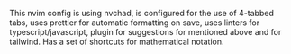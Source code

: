 This nvim config is using nvchad, is configured for the use of 4-tabbed tabs, uses prettier for automatic formatting on save, uses linters for typescript/javascript, plugin for suggestions for mentioned above and for tailwind. Has a set of shortcuts for mathematical notation.
